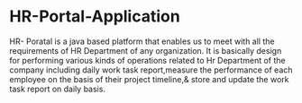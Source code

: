 # HR-Portal-Application
HR- Poratal is a java based platform that enables us to meet with all the requirements  of HR Department of any organization. It is basically design for performing various kinds of operations related to Hr Department of the company including daily work task report,measure the performance of each employee on the basis of their project timeline,&amp; store and update the work task report on daily basis.

